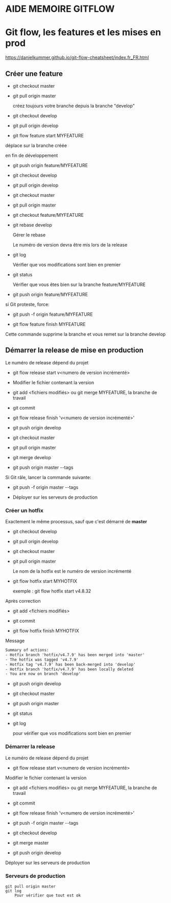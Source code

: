 # AIDE MEMOIRE GITFLOW

# Git flow, les features et les mises en prod
 
https://danielkummer.github.io/git-flow-cheatsheet/index.fr_FR.html




## Créer une feature

* git checkout master
* git pull origin master

	créez toujours votre branche depuis la branche "develop"

* git checkout develop
* git pull origin develop

* git flow feature start MYFEATURE

 déplace sur la branche créée

 en fin de développement
 
* git push origin feature/MYFEATURE

* git checkout develop
* git pull origin develop
* git checkout master
* git pull origin master

* git checkout feature/MYFEATURE
* git rebase develop

	Gérer le rebase
	
	Le numéro de version devra être mis lors de la release

* git log

	Vérifier que vos modifications sont bien en premier

* git status

	Vérifier que vous êtes bien sur la branche feature/MYFEATURE

* git push origin feature/MYFEATURE

si Git proteste, force:

* git push -f origin feature/MYFEATURE

* git flow feature finish MYFEATURE

Cette commande supprime la branche et vous remet sur la branche develop




## Démarrer la release de mise en production

Le numéro de release dépend du projet

* git flow release start  v<numero de version incrémenté>

* Modifier le fichier contenant la version

* git add <fichiers modifiés> ou git merge MYFEATURE, la branche de travail
* git commit

* git flow release finish 'v<numero de version incrémenté>'

* git push origin develop

* git checkout master
* git pull origin master

* git merge develop

* git push origin master --tags

Si Git râle, lancer la commande suivante:

* git push  -f origin master --tags

* Déployer sur les serveurs de production




### Créer un hotfix

Exactement le même processus, sauf que c'est démarré de **master**

* git checkout develop
* git pull origin develop

* git checkout master
* git pull origin master

	Le nom de la hotfix est le numéro de version incrémenté

* git flow hotfix start MYHOTFIX
 
    exemple :
        git flow hotfix start v4.8.32


Après correction 
* git add <fichiers modifiés>
* git commit

	
* git flow hotfix finish MYHOTFIX	

Message
```txt
Summary of actions:
- Hotfix branch 'hotfix/v4.7.9' has been merged into 'master'
- The hotfix was tagged 'v4.7.9'
- Hotfix tag 'v4.7.9' has been back-merged into 'develop'
- Hotfix branch 'hotfix/v4.7.9' has been locally deleted
- You are now on branch 'develop'

```

* git push origin develop
* git checkout master
* git push origin master

* git status
* git log

	pour vérifier que vos modifications sont bien en premier
  
  
  
  
### Démarrer la release

Le numéro de release dépend du projet

* git flow release start  v<numero de version incrémenté>

Modifier le fichier contenant la version

* git add <fichiers modifiés> ou git merge MYFEATURE, la branche de travail
* git commit

* git flow release finish 'v<numero de version incrémenté>'

* git push  -f origin master --tags	

* git checkout develop
* git merge master
* git push origin develop

Déployer sur les serveurs de production




### Serveurs de production

	git pull origin master
	git log
		Pour vérifier que tout est ok
